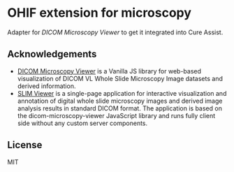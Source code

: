 # OHIF extension for microscopy

Adapter for _DICOM Microscopy Viewer_ to get it integrated into Cure Assist.

## Acknowledgements

- [DICOM Microscopy Viewer](https://github.com/ImagingDataCommons/dicom-microscopy-viewer)
  is a Vanilla JS library for web-based visualization of DICOM VL Whole Slide
  Microscopy Image datasets and derived information.
- [SLIM Viewer](https://github.com/imagingdatacommons/slim) is a single-page
  application for interactive visualization and annotation of digital whole
  slide microscopy images and derived image analysis results in standard DICOM
  format. The application is based on the dicom-microscopy-viewer JavaScript
  library and runs fully client side without any custom server components.

## License

MIT
